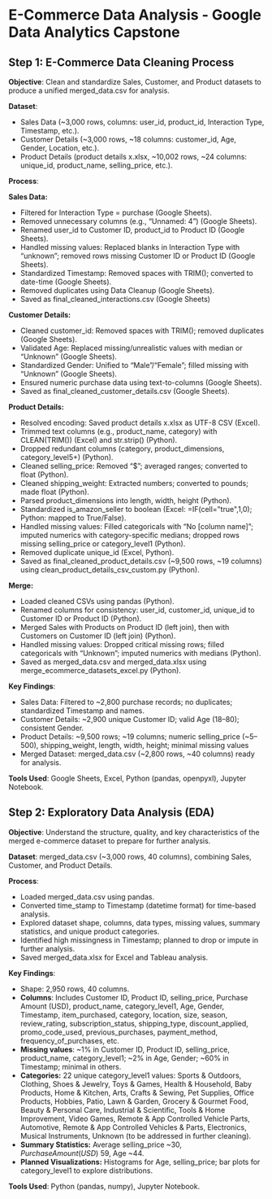 # E-Commerce Data Analysis - Google Data Analytics Capstone
## Step 1: E-Commerce Data Cleaning Process

**Objective**: Clean and standardize Sales, Customer, and Product datasets to produce a unified merged_data.csv for analysis.

**Dataset**:
- Sales Data (~3,000 rows, columns: user_id, product_id, Interaction Type, Timestamp, etc.).
- Customer Details (~3,000 rows, ~18 columns: customer_id, Age, Gender, Location, etc.).
- Product Details (product details x.xlsx, ~10,002 rows, ~24 columns: unique_id, product_name, selling_price, etc.).

**Process**:

**Sales Data:**
- Filtered for Interaction Type = purchase (Google Sheets).
- Removed unnecessary columns (e.g., “Unnamed: 4”) (Google Sheets).
- Renamed user_id to Customer ID, product_id to Product ID (Google Sheets).
- Handled missing values: Replaced blanks in Interaction Type with “unknown”; removed rows missing Customer ID or Product ID (Google Sheets).
- Standardized Timestamp: Removed spaces with TRIM(); converted to date-time (Google Sheets).
- Removed duplicates using Data Cleanup (Google Sheets).
- Saved as final_cleaned_interactions.csv (Google Sheets) 

**Customer Details:**
- Cleaned customer_id: Removed spaces with TRIM(); removed duplicates (Google Sheets).
- Validated Age: Replaced missing/unrealistic values with median or “Unknown” (Google Sheets).
- Standardized Gender: Unified to “Male”/“Female”; filled missing with “Unknown” (Google Sheets).
- Ensured numeric purchase data using text-to-columns (Google Sheets).
- Saved as final_cleaned_customer_details.csv (Google Sheets).

**Product Details:**
- Resolved encoding: Saved product details x.xlsx as UTF-8 CSV (Excel).
- Trimmed text columns (e.g., product_name, category) with CLEAN(TRIM()) (Excel) and str.strip() (Python).
- Dropped redundant columns (category, product_dimensions, category_level5+) (Python).
- Cleaned selling_price: Removed “$”; averaged ranges; converted to float (Python).
- Cleaned shipping_weight: Extracted numbers; converted to pounds; made float (Python).
- Parsed product_dimensions into length, width, height (Python).
- Standardized is_amazon_seller to boolean (Excel: =IF(cell="true",1,0); Python: mapped to True/False).
- Handled missing values: Filled categoricals with “No [column name]”; imputed numerics with category-specific medians; dropped rows missing selling_price or category_level1 (Python).
- Removed duplicate unique_id (Excel, Python).
- Saved as final_cleaned_product_details.csv (~9,500 rows, ~19 columns) using clean_product_details_csv_custom.py (Python).

**Merge:**
- Loaded cleaned CSVs using pandas (Python).
- Renamed columns for consistency: user_id, customer_id, unique_id to Customer ID or Product ID (Python).
- Merged Sales with Products on Product ID (left join), then with Customers on Customer ID (left join) (Python).
- Handled missing values: Dropped critical missing rows; filled categoricals with “Unknown”; imputed numerics with medians (Python).
- Saved as merged_data.csv and merged_data.xlsx using merge_ecommerce_datasets_excel.py (Python).

**Key Findings**:
- Sales Data: Filtered to ~2,800 purchase records; no duplicates; standardized Timestamp and names.
- Customer Details: ~2,900 unique Customer ID; valid Age (18–80); consistent Gender.
- Product Details: ~9,500 rows; ~19 columns; numeric selling_price (~$5–$500), shipping_weight, length, width, height; minimal missing values
- Merged Dataset: merged_data.csv (~2,800 rows, ~40 columns) ready for analysis.

**Tools Used**: Google Sheets, Excel, Python (pandas, openpyxl), Jupyter Notebook.


## Step 2: Exploratory Data Analysis (EDA)

**Objective**: Understand the structure, quality, and key characteristics of the merged e-commerce dataset to prepare for further analysis.

**Dataset**: merged_data.csv (~3,000 rows, 40 columns), combining Sales, Customer, and Product Details.

**Process**:
- Loaded merged_data.csv using pandas.
- Converted time_stamp to Timestamp (datetime format) for time-based analysis.
- Explored dataset shape, columns, data types, missing values, summary statistics, and unique product categories.
- Identified high missingness in Timestamp; planned to drop or impute in further analysis.
- Saved merged_data.xlsx for Excel and Tableau analysis.

**Key Findings**:
- Shape: 2,950 rows, 40 columns.
- **Columns**: Includes Customer ID, Product ID, selling_price, Purchase Amount (USD), product_name, category_level1, Age, Gender, Timestamp, item_purchased, category, location, size, season, review_rating, subscription_status, shipping_type, discount_applied, promo_code_used, previous_purchases, payment_method, frequency_of_purchases, etc.
- **Missing values**: ~1% in Customer ID, Product ID, selling_price, product_name, category_level1; ~2% in Age, Gender; ~60% in Timestamp; minimal in others.
- **Categories:** 22 unique category_level1 values: Sports & Outdoors, Clothing, Shoes & Jewelry, Toys & Games, Health & Household, Baby Products, Home & Kitchen, Arts, Crafts & Sewing, Pet Supplies, Office Products, Hobbies, Patio, Lawn & Garden, Grocery & Gourmet Food, Beauty & Personal Care, Industrial & Scientific, Tools & Home Improvement, Video Games, Remote & App Controlled Vehicle Parts, Automotive, Remote & App Controlled Vehicles & Parts, Electronics, Musical Instruments, Unknown (to be addressed in further cleaning).
- **Summary Statistics:** Average selling_price ~$30, Purchase Amount (USD) ~$59, Age ~44.
- **Planned Visualizations:** Histograms for Age, selling_price; bar plots for category_level1 to explore distributions.

**Tools Used**: Python (pandas, numpy), Jupyter Notebook.








